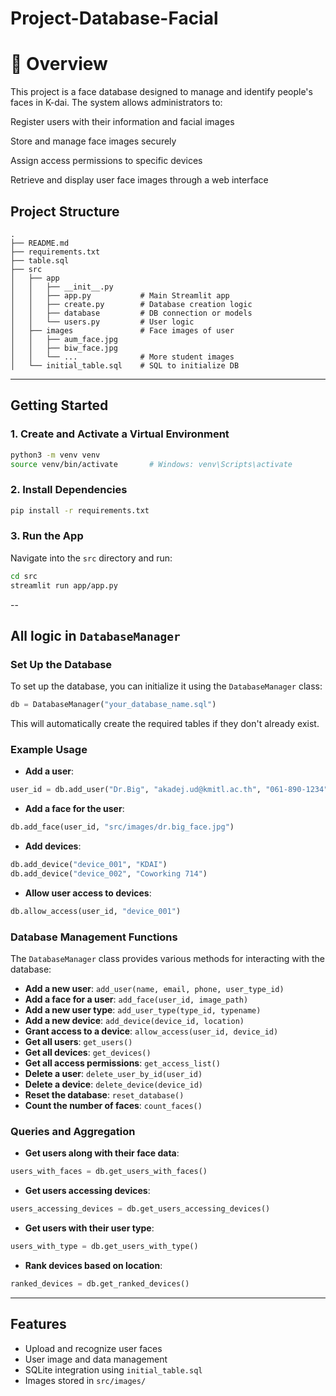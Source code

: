 # Project-Database-Facial

# 📌 Overview
This project is a face database designed to manage and identify people's faces in K-dai. The system allows administrators to: 

Register users with their information and facial images

Store and manage face images securely

Assign access permissions to specific devices

Retrieve and display user face images through a web interface



## Project Structure

```
.
├── README.md
├── requirements.txt
├── table.sql
├── src
│   ├── app
│   │   ├── __init__.py
│   │   ├── app.py           # Main Streamlit app
│   │   ├── create.py        # Database creation logic
│   │   ├── database         # DB connection or models
│   │   └── users.py         # User logic
│   ├── images               # Face images of user
│   │   ├── aum_face.jpg
│   │   ├── biw_face.jpg
│   │   └── ...              # More student images
│   └── initial_table.sql    # SQL to initialize DB
```

---

## Getting Started


### 1. Create and Activate a Virtual Environment

```bash
python3 -m venv venv
source venv/bin/activate       # Windows: venv\Scripts\activate
```

### 2. Install Dependencies

```bash
pip install -r requirements.txt
```

### 3. Run the App

Navigate into the `src` directory and run:

```bash
cd src
streamlit run app/app.py
```

--

## All logic in `DatabaseManager`
### Set Up the Database

To set up the database, you can initialize it using the `DatabaseManager` class:

```python
db = DatabaseManager("your_database_name.sql")
```

This will automatically create the required tables if they don't already exist.

### Example Usage

- **Add a user**:

```python
user_id = db.add_user("Dr.Big", "akadej.ud@kmitl.ac.th", "061-890-1234", "type_05")
```

- **Add a face for the user**:

```python
db.add_face(user_id, "src/images/dr.big_face.jpg")
```

- **Add devices**:

```python
db.add_device("device_001", "KDAI")
db.add_device("device_002", "Coworking 714")
```

- **Allow user access to devices**:

```python
db.allow_access(user_id, "device_001")
```

### Database Management Functions

The `DatabaseManager` class provides various methods for interacting with the database:

- **Add a new user**: `add_user(name, email, phone, user_type_id)`
- **Add a face for a user**: `add_face(user_id, image_path)`
- **Add a new user type**: `add_user_type(type_id, typename)`
- **Add a new device**: `add_device(device_id, location)`
- **Grant access to a device**: `allow_access(user_id, device_id)`
- **Get all users**: `get_users()`
- **Get all devices**: `get_devices()`
- **Get all access permissions**: `get_access_list()`
- **Delete a user**: `delete_user_by_id(user_id)`
- **Delete a device**: `delete_device(device_id)`
- **Reset the database**: `reset_database()`
- **Count the number of faces**: `count_faces()`

### Queries and Aggregation

- **Get users along with their face data**:

```python
users_with_faces = db.get_users_with_faces()
```

- **Get users accessing devices**:

```python
users_accessing_devices = db.get_users_accessing_devices()
```

- **Get users with their user type**:

```python
users_with_type = db.get_users_with_type()
```

- **Rank devices based on location**:

```python
ranked_devices = db.get_ranked_devices()
```

---

## Features

- Upload and recognize user faces
- User image and data management
- SQLite integration using `initial_table.sql`
- Images stored in `src/images/`
